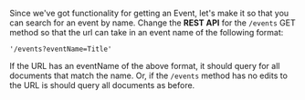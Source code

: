 <!--title={Querying Functionality}-->

Since we've got functionality for getting an Event, let's make it so that you can search for an event by name. Change the **REST API** for the `/events` GET method so that the url can take in an event name of the following format:

```
'/events?eventName=Title'
```

If the URL has an eventName of the above format, it should query for all documents that match the name. Or, if the `/events` method has no edits to the URL is should query all documents as before. 